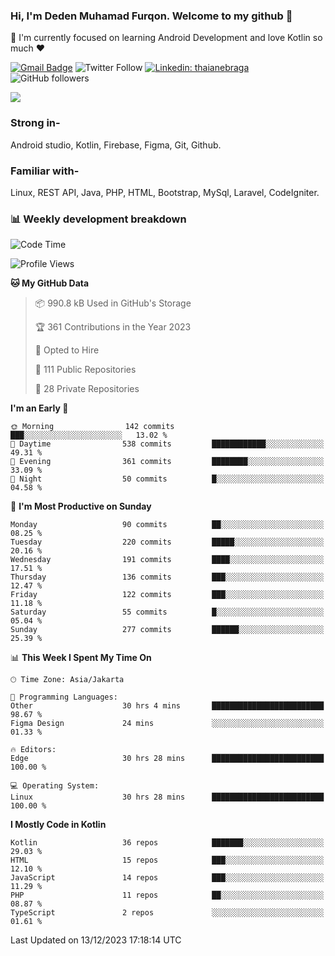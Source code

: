 ### Hi, I'm Deden Muhamad Furqon. Welcome to my github 👋

<!--
**furqoncreative/furqoncreative** is a ✨ _special_ ✨ repository because its `README.md` (this file) appears on your GitHub profile.

Here are some ideas to get you started:

- 🔭 I’m currently working on ...
- 👯 I’m looking to collaborate on ...
- 🤔 I’m looking for help with ...
- 💬 Ask me about ...
- 📫 How to reach me: ...
- 😄 Pronouns: ...
- ⚡ Fun fact: ...
-->

  🌱 I'm currently focused on learning Android Development and love Kotlin so much ❤ 

[![Gmail Badge](https://img.shields.io/badge/-furqoncreative24@gmail.com-c14438?style=flat-square&logo=Gmail&logoColor=white&link=mailto:furqoncreative24@gmail.com)](mailto:furqoncreative24@gmail.com)
![Twitter Follow](https://img.shields.io/twitter/follow/furqoncreative?label=Follow)
[![Linkedin: thaianebraga](https://img.shields.io/badge/-Deden_Muhamad_Furqon-blue?style=flat-square&logo=Linkedin&logoColor=white&link=https://www.linkedin.com/in/anmol-p-singh/)](https://www.linkedin.com/in/furqoncreative/)
![GitHub followers](https://img.shields.io/github/followers/furqoncreative?label=Follow&style=social)

<img src="https://github-readme-stats.sera5-dev.vercel.app/api?username=furqoncreative&hide=stars&show_icons=true&count_private=true&include_all_commits=true&title_color=#008080&icon_color=#008080&hide_border=true" width="">

### Strong in-

Android studio, Kotlin, Firebase, Figma, Git, Github.

### Familiar with-
Linux, REST API, Java, PHP, HTML, Bootstrap, MySql, Laravel, CodeIgniter.

### 📊 Weekly development breakdown

<!--START_SECTION:waka-->
![Code Time](http://img.shields.io/badge/Code%20Time-1%2C602%20hrs%2042%20mins-blue)

![Profile Views](http://img.shields.io/badge/Profile%20Views-0-blue)

**🐱 My GitHub Data** 

> 📦 990.8 kB Used in GitHub's Storage 
 > 
> 🏆 361 Contributions in the Year 2023
 > 
> 💼 Opted to Hire
 > 
> 📜 111 Public Repositories 
 > 
> 🔑 28 Private Repositories 
 > 
**I'm an Early 🐤** 

```text
🌞 Morning                142 commits         ███░░░░░░░░░░░░░░░░░░░░░░   13.02 % 
🌆 Daytime                538 commits         ████████████░░░░░░░░░░░░░   49.31 % 
🌃 Evening                361 commits         ████████░░░░░░░░░░░░░░░░░   33.09 % 
🌙 Night                  50 commits          █░░░░░░░░░░░░░░░░░░░░░░░░   04.58 % 
```
📅 **I'm Most Productive on Sunday** 

```text
Monday                   90 commits          ██░░░░░░░░░░░░░░░░░░░░░░░   08.25 % 
Tuesday                  220 commits         █████░░░░░░░░░░░░░░░░░░░░   20.16 % 
Wednesday                191 commits         ████░░░░░░░░░░░░░░░░░░░░░   17.51 % 
Thursday                 136 commits         ███░░░░░░░░░░░░░░░░░░░░░░   12.47 % 
Friday                   122 commits         ███░░░░░░░░░░░░░░░░░░░░░░   11.18 % 
Saturday                 55 commits          █░░░░░░░░░░░░░░░░░░░░░░░░   05.04 % 
Sunday                   277 commits         ██████░░░░░░░░░░░░░░░░░░░   25.39 % 
```


📊 **This Week I Spent My Time On** 

```text
🕑︎ Time Zone: Asia/Jakarta

💬 Programming Languages: 
Other                    30 hrs 4 mins       █████████████████████████   98.67 % 
Figma Design             24 mins             ░░░░░░░░░░░░░░░░░░░░░░░░░   01.33 % 

🔥 Editors: 
Edge                     30 hrs 28 mins      █████████████████████████   100.00 % 

💻 Operating System: 
Linux                    30 hrs 28 mins      █████████████████████████   100.00 % 
```

**I Mostly Code in Kotlin** 

```text
Kotlin                   36 repos            ███████░░░░░░░░░░░░░░░░░░   29.03 % 
HTML                     15 repos            ███░░░░░░░░░░░░░░░░░░░░░░   12.10 % 
JavaScript               14 repos            ███░░░░░░░░░░░░░░░░░░░░░░   11.29 % 
PHP                      11 repos            ██░░░░░░░░░░░░░░░░░░░░░░░   08.87 % 
TypeScript               2 repos             ░░░░░░░░░░░░░░░░░░░░░░░░░   01.61 % 
```




 Last Updated on 13/12/2023 17:18:14 UTC
<!--END_SECTION:waka-->
